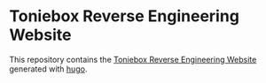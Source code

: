 # Toniebox Reverse Engineering Website
This repository contains the [Toniebox Reverse Engineering Website](toniebox-reverse-engineering.github.io) generated with [hugo](https://gohugo.io/installation/).  